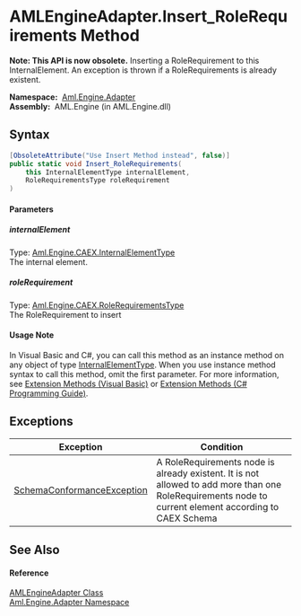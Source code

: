 AMLEngineAdapter.Insert_RoleRequirements Method
===============================================


**Note: This API is now obsolete.**
Inserting a RoleRequirement to this InternalElement. An exception is thrown if a RoleRequirements is already existent.

  **Namespace:**  [Aml.Engine.Adapter][1]  
  **Assembly:**  AML.Engine (in AML.Engine.dll)

Syntax
------

```csharp
[ObsoleteAttribute("Use Insert Method instead", false)]
public static void Insert_RoleRequirements(
	this InternalElementType internalElement,
	RoleRequirementsType roleRequirement
)
```

#### Parameters

##### *internalElement*
Type: [Aml.Engine.CAEX.InternalElementType][2]  
The internal element.

##### *roleRequirement*
Type: [Aml.Engine.CAEX.RoleRequirementsType][3]  
The RoleRequirement to insert

#### Usage Note
In Visual Basic and C#, you can call this method as an instance method on any object of type [InternalElementType][2]. When you use instance method syntax to call this method, omit the first parameter. For more information, see [Extension Methods (Visual Basic)][4] or [Extension Methods (C# Programming Guide)][5].

Exceptions
----------

Exception                       | Condition                                                                                                                                             
------------------------------- | ----------------------------------------------------------------------------------------------------------------------------------------------------- 
[SchemaConformanceException][6] | A RoleRequirements node is already existent. It is not allowed to add more than one RoleRequirements node to current element according to CAEX Schema 


See Also
--------

#### Reference
[AMLEngineAdapter Class][7]  
[Aml.Engine.Adapter Namespace][1]  

[1]: ../README.md
[2]: ../../Aml.Engine.CAEX/InternalElementType/README.md
[3]: ../../Aml.Engine.CAEX/RoleRequirementsType/README.md
[4]: https://docs.microsoft.com/dotnet/visual-basic/programming-guide/language-features/procedures/extension-methods
[5]: https://docs.microsoft.com/dotnet/csharp/programming-guide/classes-and-structs/extension-methods
[6]: ../../Aml.Engine.CAEX/SchemaConformanceException/README.md
[7]: README.md
[8]: https://www.automationml.org
[9]: ../../icons/logoShade.png